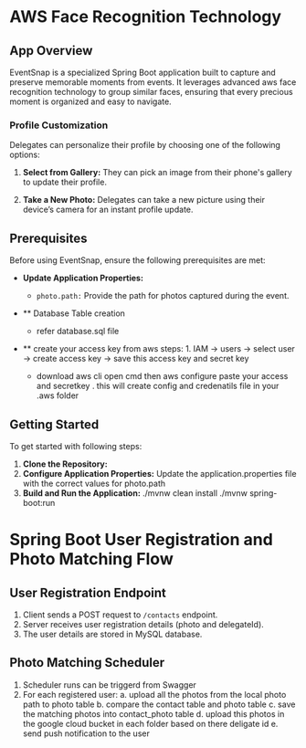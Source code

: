 # AWS Face Recognition Technology

## App Overview

EventSnap is a specialized Spring Boot application built to capture and preserve memorable moments from events. It leverages advanced aws face recognition technology to group similar faces, ensuring that every precious moment is organized and easy to navigate.

### Profile Customization

Delegates can personalize their profile by choosing one of the following options:

1. **Select from Gallery:** They can pick an image from their phone's gallery to update their profile.

2. **Take a New Photo:** Delegates can take a new picture using their device’s camera for an instant profile update.

## Prerequisites

Before using EventSnap, ensure the following prerequisites are met:

- **Update Application Properties:**
  - `photo.path:` Provide the path for photos captured during the event.
  
- ** Database Table creation
	- refer database.sql file
	
- ** create your access key from aws
	steps:
		1. IAM -> users -> select user -> create access key -> save this access key and secret key
	- download aws cli
		open cmd then 
		aws configure
		paste your access and secretkey . 
		this will create config and credenatils file in your .aws folder
		

## Getting Started

To get started with following steps:

1. **Clone the Repository:**
2. **Configure Application Properties:**
   Update the application.properties file with the correct values for photo.path 
3. **Build and Run the Application:**
	./mvnw clean install
	./mvnw spring-boot:run
  
# Spring Boot User Registration and Photo Matching Flow

## User Registration Endpoint
1. Client sends a POST request to `/contacts` endpoint.
2. Server receives user registration details (photo and delegateId).
4. The user details are stored in MySQL database.

## Photo Matching Scheduler
1. Scheduler runs can be triggerd from Swagger
2. For each registered user:
   a. upload all the photos from the local photo path to photo table
   b. compare the contact table and photo table 
   c. save the matching photos into contact_photo table
   d. upload this photos in the google cloud bucket in each folder based on there deligate id
   e. send push notification to the user
   





  
